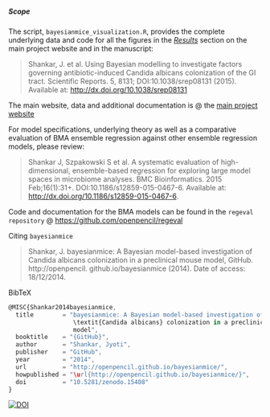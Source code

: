##### Scope
The script, `bayesianmice_visualization.R`, provides the complete underlying data and code for all the figures in the [*Results*][results] section on the main project website and in the manuscript:

> Shankar, J. et al. Using Bayesian modelling to investigate factors governing antibiotic-induced Candida albicans colonization of the GI tract. Scientific Reports. 5, 8131; DOI:10.1038/srep08131 (2015). Available at: http://dx.doi.org/10.1038/srep08131

The main website, data and additional documentation is @ the [main project website][mainsite]

For model specifications, underlying theory as well as a comparative evaluation of BMA ensemble regression against other ensemble regression models, please review:

> Shankar J, Szpakowski S et al. A systematic evaluation of high-dimensional, ensemble-based regression for exploring large model spaces in microbiome analyses. BMC Bioinformatics. 2015 Feb;16(1):31+. DOI:10.1186/s12859-015-0467-6. Available at: http://dx.doi.org/10.1186/s12859-015-0467-6.

Code and documentation for the BMA models can be found in the `regeval repository` @ https://github.com/openpencil/regeval

Citing `bayesianmice`

> Shankar, J. bayesianmice: A Bayesian model-based investigation of Candida albicans colonization in a preclinical mouse model, GitHub. http://openpencil. github.io/bayesianmice (2014). Date of access: 18/12/2014.

BibTeX
```javascript
@MISC{Shankar2014bayesianmice,
  title        = "bayesianmice: A Bayesian model-based investigation of
                  \textit{Candida albicans} colonization in a preclinical mouse
                  model",
  booktitle    = "{GitHub}",
  author       = "Shankar, Jyoti",
  publisher    = "GitHub",
  year         = "2014",
  url          = "http://openpencil.github.io/bayesianmice/",
  howpublished = "\url{http://openpencil.github.io/bayesianmice/}",
  doi          = "10.5281/zenodo.15408"
}
```


[![DOI](https://zenodo.org/badge/doi/10.5281/zenodo.15408.svg)](http://dx.doi.org/10.5281/zenodo.15408)
<!--Websites-->
[mainsite]: http://openpencil.github.io/bayesianmice/ "_bayesianmice_: project documentation website"
[results]: http://openpencil.github.io/bayesianmice/results.html "_bayesianmice_: Results"
